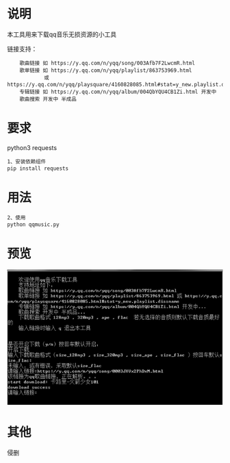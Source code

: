 # 说明
本工具用来下载qq音乐无损资源的小工具

链接支持：
```
    歌曲链接 如 https://y.qq.com/n/yqq/song/003Afb7F2LwcmR.html
    歌单链接 如 https://y.qq.com/n/yqq/playlist/863753969.html 
            或 https://y.qq.com/n/yqq/playsquare/4160828085.html#stat=y_new.playlist.dissname
    专辑链接 如 https://y.qq.com/n/yqq/album/004QbYQU4CB1Zi.html 开发中
    歌曲搜索 开发中 半成品
```
# 要求
python3
requests
```
1、安装依赖组件
pip install requests
```

# 用法
``` 
2、使用
python qqmusic.py
```

# 预览
![avatar](./imgs/1.png)

# 其他
侵删